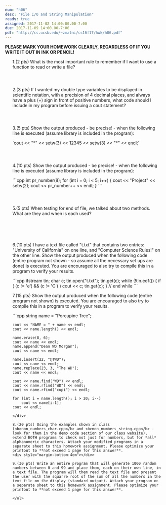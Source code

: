 ```yaml
---
num: "h06"
desc: "File I/O and String Manipulation"
ready: true
assigned: 2017-11-02 14:00:00.00-7:00
due: 2017-11-09 14:00.00-7:00
pdf: "http://cs.ucsb.edu/~zmatni/cs16f17/hwk/h06.pdf"
---
```

<b>PLEASE MARK YOUR HOMEWORK CLEARLY, REGARDLESS OF IF YOU WRITE IT OUT IN INK OR PENCIL!</b>
<ol markdown="1">

1.(2 pts) What is the most important rule to remember if I want to use a function to read or write a file?
<div style="margin-bottom:4em"></div>

2.(3 pts) If I wanted my double type variables to be displayed in scientific notation, with a precision of 4 decimal places, and always have a plus (+) sign in front of positive numbers, what code should I include in my program before issuing a cout statement?
<div style="margin-bottom:4em"></div>

3.(5 pts) Show the output produced - be precise! - when the following line is executed (assume library <iomanip> is included in the program):

<div markdown="1">
`cout << "*" << setw(3) << 12345 << setw(3) << "*" << endl;`
</div>

<div style="margin-bottom:4em"></div>

4.(10 pts) Show the output produced - be precise! - when the following line is executed (assume library <iomanip> is included in the program):

<div markdown="1">
```cpp
    int pr_number(8);
    for (int i = 0; i < 5; i++)
    {
        cout << "Project" << setw(2);
        cout << pr_number++ << endl;
    }
```
</div>

<div style="margin-bottom:4em"></div>

5.(5 pts) When testing for end of file, we talked about two methods. What are they and when is each used?
<div style="margin-bottom:6em"></div>

6.(10 pts) I have a text file called "t.txt" that contains two entries: "University of California" on one line, and "Computer Science Rules!" on the other line. Show the output produced when the following code (entire program not shown - so assume all the necessary set ups are done) is executed. You are encouraged to also try to compile this in a program to verify your results.

<div markdown="1">
```cpp
  ifstream tin;
  char c;
  tin.open("t.txt");
  tin.get(c);
  while (!tin.eof()) 
  {
    if ( (c != 'e') && (c != 'C') ) cout << c;
    tin.get(c); 
  }  // end while
```
</div>

<div class="pagebreak"></div>

7.(15 pts) Show the output produced when the following code (entire program not shown) is executed. You are encouraged to also try to compile this in a program to verify your results.

<div markdown="1">
```cpp
    string name = "Porcupine Tree";

    cout << "NAME = " + name << endl;
    cout << name.length() << endl;

    name.erase(8, 6);
    cout << name << endl;
    name.append("Dean WD Morgan");
    cout << name << endl;

    name.insert(22, "@TWD");
    cout << name << endl;
    name.replace(23, 3, "The WD");
    cout << name << endl;

    cout << name.find("WD") << endl;
    cout << name.rfind("WD") << endl;
    cout << name.rfind("cupi") << endl;

    for (int i = name.length(); i > 20; i--)
        cout << name[i-1];
    cout << endl;
```
</div>

8.(20 pts) Using the examples shown in class (<b>non_numbers_char.cpp</b> and <b>non_numbers_string.cpp</b> - look for them in the demo code section of our class website), extend BOTH programs to check not just for numbers, but for *all* alphanumeric characters. Attach your modified programs in a separate sheet to this homework assignment. Please optimize your printout to **not exceed 1 page for this answer**.
<div style="margin-bottom:4em"></div>

9.(30 pts) Write an entire program that will generate 1000 random numbers between 0 and 99 and place them, each on their own line, in a text file. The program will them read the text file and present the user with the squarre root of the sum of all the numbers in the text file on the display (standard output). Attach your program on a separate sheet to this homework assignment. Please optimize your printout to **not exceed 1 page for this answer**.

</ol>


